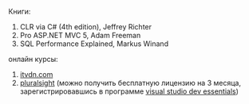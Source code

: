 Книги:

1. CLR via C\# \(4th edition\), Jeffrey Richter
2. Pro ASP.NET MVC 5, Adam Freeman
3. SQL Performance Explained, Markus Winand

онлайн курсы:

1. [itvdn.com](https://itvdn.com/ru)
2. [pluralsight](https://www.pluralsight.com/) \(можно получить бесплатную лицензию на 3 месяца, зарегистрировавшись в программе [visual studio dev essentials](https://www.visualstudio.com/dev-essentials/)\)





